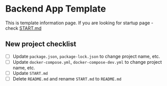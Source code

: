 # Backend App Template
This is template information page. If you are looking for startup page - check [START.md](START.md)

## New project checklist
* [ ] Update `package.json`, `package-lock.json` to change project name, etc.
* [ ] Update `docker-compose.yml`, `docker-compose-dev.yml` to change project name, etc.
* [ ] Update `START.md`
* [ ] Delete `README.md` and rename `START.md` to `README.md`
